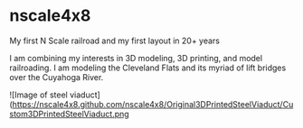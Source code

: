 # nscale4x8
My first N Scale railroad and my first layout in 20+ years

I am combining my interests in 3D modeling, 3D printing, and model railroading. I am modeling the Cleveland Flats and its myriad of lift bridges over the Cuyahoga River.

![Image of steel viaduct](https://nscale4x8.github.com/nscale4x8/Original3DPrintedSteelViaduct/Custom3DPrintedSteelViaduct.png

